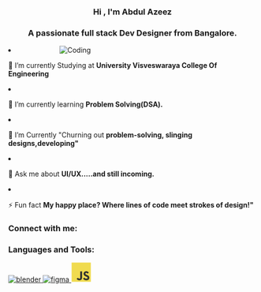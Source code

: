 
<h3 align="center">Hi , I'm Abdul Azeez</h1>
<h3 align="center">A passionate full stack Dev Designer from Bangalore.</h3>
<img align="right" alt="Coding" width="400" src=https://img.freepik.com/premium-photo/graphic-designer-drawing-sketch-design-creative-ideas-made-with-generative-ai_943790-150.jpg


- 🔭 I’m currently Studying at **University Visveswaraya College Of Engineering**

- 🌱 I’m currently learning **Problem Solving(DSA).**

- 👯 I’m Currently "Churning out **problem-solving, slinging designs,developing"**

- 💬 Ask me about **UI/UX.....and still incoming.**

- ⚡ Fun fact **My happy place? Where lines of code meet strokes of design!"**

<h3 align="left">Connect with me:</h3>
<p align="left">
</p>

<h3 align="left">Languages and Tools:</h3>
<p align="left"> <a href="https://www.blender.org/" target="_blank" rel="noreferrer"> <img src="https://download.blender.org/branding/community/blender_community_badge_white.svg" alt="blender" width="40" height="40"/> </a> <a href="https://www.figma.com/" target="_blank" rel="noreferrer"> <img src="https://www.vectorlogo.zone/logos/figma/figma-icon.svg" alt="figma" width="40" height="40"/> </a> <a href="https://developer.mozilla.org/en-US/docs/Web/JavaScript" target="_blank" rel="noreferrer"> <img src="https://raw.githubusercontent.com/devicons/devicon/master/icons/javascript/javascript-original.svg" alt="javascript" width="40" height="40"/> </a> </p>
